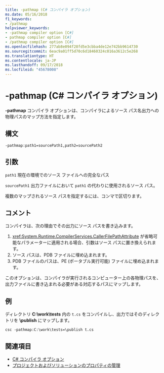 ```yaml
---
title: -pathmap (C# コンパイラ オプション)
ms.date: 05/16/2018
f1_keywords:
- /pathmap
helpviewer_keywords:
- -pathmap compiler option [C#]
- pathmap compiler option [C#]
- /pathmap compiler option [C#]
ms.openlocfilehash: 277ab8e094f28fd5e3cbba4de12e742bb9614730
ms.sourcegitcommit: 6eac9a01ff5d70c6d18460324c016a3612c5e268
ms.translationtype: HT
ms.contentlocale: ja-JP
ms.lasthandoff: 09/17/2018
ms.locfileid: "45678008"
---
```

# <a name="-pathmap-c-compiler-options"></a>-pathmap (C# コンパイラ オプション)

**-pathmap** コンパイラ オプションは、コンパイラによるソース パス名出力への物理パスのマップ方法を指定します。

## <a name="syntax"></a>構文

```console
-pathmap:path1=sourcePath1,path2=sourcePath2
```

## <a name="arguments"></a>引数

 `path1` 現在の環境でのソース ファイルへの完全なパス

 `sourcePath1` 出力ファイルにおいて `path1` の代わりに使用されるソース パス。

複数のマップされるソース パスを指定するには、コンマで区切ります。

## <a name="remarks"></a>コメント

コンパイラは、次の理由でその出力にソース パスを書き込みます。

1. <xref:System.Runtime.CompilerServices.CallerFilePathAttribute> が省略可能なパラメーターに適用される場合、引数はソース パスに置き換えられます。
1. ソース パスは、PDB ファイルに埋め込まれます。
1. PDB ファイルのパスは、PE (ポータブル実行可能) ファイルに埋め込まれます。

このオプションは、コンパイラが実行されるコンピューター上の各物理パスを、出力ファイルに書き込まれる必要がある対応するパスにマップします。

## <a name="example"></a>例

ディレクトリ **C:\\work\\tests** 内の `t.cs` をコンパイルし、出力ではそのディレクトリを **\publish** にマップします。

```console
csc -pathmap:C:\work\tests=\publish t.cs
```

## <a name="see-also"></a>関連項目

- [C# コンパイラ オプション](../../../csharp/language-reference/compiler-options/index.md)  
- [プロジェクトおよびソリューションのプロパティの管理](/visualstudio/ide/managing-project-and-solution-properties)
